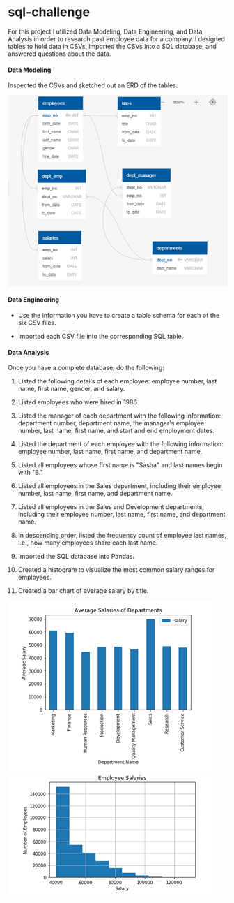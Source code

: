 # sql-challenge
For this project I utilized Data Modeling, Data Engineering, and Data Analysis in order to research past employee data for a company. I designed tables to hold data in CSVs, imported the CSVs into a SQL database, and answered questions about the data.

#### Data Modeling

Inspected the CSVs and sketched out an ERD of the tables.

![ERD](images/ERD.png)

#### Data Engineering

* Use the information you have to create a table schema for each of the six CSV files.

* Imported each CSV file into the corresponding SQL table.

#### Data Analysis

Once you have a complete database, do the following:

1. Listed the following details of each employee: employee number, last name, first name, gender, and salary.

2. Listed employees who were hired in 1986.

3. Listed the manager of each department with the following information: department number, department name, the manager's employee number, last name, first name, and start and end employment dates.

4. Listed the department of each employee with the following information: employee number, last name, first name, and department name.

5. Listed all employees whose first name is "Sasha" and last names begin with "B."

6. Listed all employees in the Sales department, including their employee number, last name, first name, and department name.

7. Listed all employees in the Sales and Development departments, including their employee number, last name, first name, and department name.

8. In descending order, listed the frequency count of employee last names, i.e., how many employees share each last name.

9. Imported the SQL database into Pandas.

10. Created a histogram to visualize the most common salary ranges for employees.

11. Created a bar chart of average salary by title.

![Bar1](images/dep_salary_bar.png)
![Bar2](images/emp_salary_hist.png)

